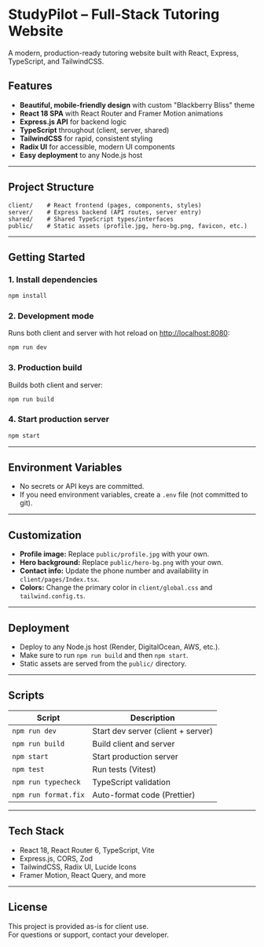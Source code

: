 # StudyPilot – Full-Stack Tutoring Website

A modern, production-ready tutoring website built with React, Express, TypeScript, and TailwindCSS.

## Features

- **Beautiful, mobile-friendly design** with custom "Blackberry Bliss" theme
- **React 18 SPA** with React Router and Framer Motion animations
- **Express.js API** for backend logic
- **TypeScript** throughout (client, server, shared)
- **TailwindCSS** for rapid, consistent styling
- **Radix UI** for accessible, modern UI components
- **Easy deployment** to any Node.js host

---

## Project Structure

```
client/    # React frontend (pages, components, styles)
server/    # Express backend (API routes, server entry)
shared/    # Shared TypeScript types/interfaces
public/    # Static assets (profile.jpg, hero-bg.png, favicon, etc.)
```

---

## Getting Started

### 1. Install dependencies

```bash
npm install
```

### 2. Development mode

Runs both client and server with hot reload on [http://localhost:8080](http://localhost:8080):

```bash
npm run dev
```

### 3. Production build

Builds both client and server:

```bash
npm run build
```

### 4. Start production server

```bash
npm start
```

---

## Environment Variables

- No secrets or API keys are committed.
- If you need environment variables, create a `.env` file (not committed to git).

---

## Customization

- **Profile image:** Replace `public/profile.jpg` with your own.
- **Hero background:** Replace `public/hero-bg.png` with your own.
- **Contact info:** Update the phone number and availability in `client/pages/Index.tsx`.
- **Colors:** Change the primary color in `client/global.css` and `tailwind.config.ts`.

---

## Deployment

- Deploy to any Node.js host (Render, DigitalOcean, AWS, etc.).
- Make sure to run `npm run build` and then `npm start`.
- Static assets are served from the `public/` directory.

---

## Scripts

| Script         | Description                        |
|----------------|------------------------------------|
| `npm run dev`  | Start dev server (client + server) |
| `npm run build`| Build client and server            |
| `npm start`    | Start production server            |
| `npm test`     | Run tests (Vitest)                 |
| `npm run typecheck` | TypeScript validation         |
| `npm run format.fix` | Auto-format code (Prettier)  |

---

## Tech Stack

- React 18, React Router 6, TypeScript, Vite
- Express.js, CORS, Zod
- TailwindCSS, Radix UI, Lucide Icons
- Framer Motion, React Query, and more

---

## License

This project is provided as-is for client use.  
For questions or support, contact your developer. 